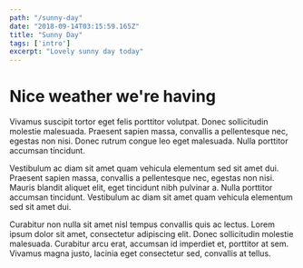 ```yaml
---
path: "/sunny-day"
date: "2018-09-14T03:15:59.165Z"
title: "Sunny Day"
tags: ['intro']
excerpt: "Lovely sunny day today"
---
```


# Nice weather we're having

Vivamus suscipit tortor eget felis porttitor volutpat. Donec sollicitudin molestie malesuada. Praesent sapien massa, convallis a pellentesque nec, egestas non nisi. Donec rutrum congue leo eget malesuada. Nulla porttitor accumsan tincidunt.

Vestibulum ac diam sit amet quam vehicula elementum sed sit amet dui. Praesent sapien massa, convallis a pellentesque nec, egestas non nisi. Mauris blandit aliquet elit, eget tincidunt nibh pulvinar a. Nulla porttitor accumsan tincidunt. Vestibulum ac diam sit amet quam vehicula elementum sed sit amet dui.

Curabitur non nulla sit amet nisl tempus convallis quis ac lectus. Lorem ipsum dolor sit amet, consectetur adipiscing elit. Donec sollicitudin molestie malesuada. Curabitur arcu erat, accumsan id imperdiet et, porttitor at sem. Vivamus magna justo, lacinia eget consectetur sed, convallis at tellus.

